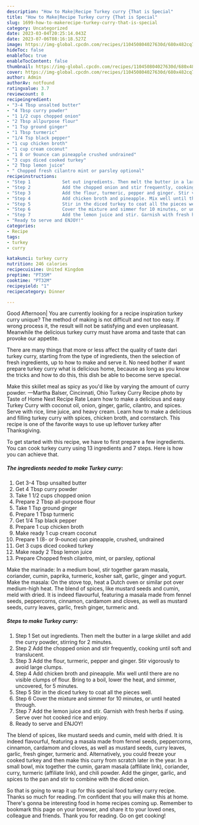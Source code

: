 ```yaml
---
description: "How to Make|Recipe Turkey curry {That is Special"
title: "How to Make|Recipe Turkey curry {That is Special"
slug: 1699-how-to-makerecipe-turkey-curry-that-is-special
category: Uncategorized
date: 2023-03-04T20:25:14.043Z
date: 2023-07-06T08:16:18.527Z
image: https://img-global.cpcdn.com/recipes/110450804027630d/680x482cq70/turkey-curry-recipe-main-photo.jpg
hideToc: false
enableToc: true
enableTocContent: false
thumbnail: https://img-global.cpcdn.com/recipes/110450804027630d/680x482cq70/turkey-curry-recipe-main-photo.jpg
cover: https://img-global.cpcdn.com/recipes/110450804027630d/680x482cq70/turkey-curry-recipe-main-photo.jpg
author: Admin
authorAv: notfound
ratingvalue: 3.7
reviewcount: 8
recipeingredient:
- "3-4 Tbsp unsalted butter"
- "4 Tbsp curry powder"
- "1 1/2 cups chopped onion"
- "2 Tbsp allpurpose flour"
- "1 Tsp ground ginger"
- "1 Tbsp turmeric"
- "1/4 Tsp black pepper"
- "1 cup chicken broth"
- "1 cup cream coconut"
- "1 8 or 9ounce can pineapple crushed undrained"
- "3 cups diced cooked turkey"
- "2 Tbsp lemon juice"
- " Chopped fresh cilantro mint or parsley optional"
recipeinstructions:
- "Step 1            Set out ingredients. Then melt the butter in a large skillet and add the curry powder, stirring for 2 minutes."
- "Step 2            Add the chopped onion and stir frequently, cooking until soft and translucent."
- "Step 3            Add the flour, turmeric, pepper and ginger. Stir vigorously to avoid large clumps."
- "Step 4            Add chicken broth and pineapple. Mix well until there are no visible clumps of flour. Bring to a boil, lower the heat, and simmer, uncovered, for 5 minutes."
- "Step 5            Stir in the diced turkey to coat all the pieces well."
- "Step 6            Cover the mixture and simmer for 10 minutes, or until heated through."
- "Step 7            Add the lemon juice and stir. Garnish with fresh herbs if using. Serve over hot cooked rice and enjoy."
- "Ready to serve and ENJOY!"
categories:
- Recipe
tags:
- turkey
- curry

katakunci: turkey curry 
nutrition: 246 calories
recipecuisine: United Kingdom
preptime: "PT35M"
cooktime: "PT32M"
recipeyield: "1"
recipecategory: Dinner

---
```



Good Afternoon| You are currently looking for a recipe inspiration turkey curry unique? The method of making is not difficult and not too easy. If wrong process it, the result will not be satisfying and even unpleasant. Meanwhile the delicious turkey curry must have aroma and taste that can provoke our appetite.






There are many things that more or less affect the quality of taste dari turkey curry, starting from the type of ingredients, then the selection of fresh ingredients, up to how to make and serve it. No need bother if want prepare turkey curry what is delicious home, because as long as you know the tricks and how to do this, this dish be able to become serve  special.


Make this skillet meal as spicy as you&#39;d like by varying the amount of curry powder. —Martha Balser, Cincinnati, Ohio Turkey Curry Recipe photo by Taste of Home Next Recipe Rate Learn how to make a delicious and easy Turkey Curry with coconut oil, onion, ginger, garlic, cilantro, and spices. Serve with rice, lime juice, and heavy cream. Learn how to make a delicious and filling turkey curry with spices, chicken broth, and cornstarch. This recipe is one of the favorite ways to use up leftover turkey after Thanksgiving.


To get started with this recipe, we have to first prepare a few ingredients. You can cook turkey curry using 13 ingredients and 7 steps. Here is how you can achieve that.

<!--inarticleads1-->

##### The ingredients needed to make Turkey curry:

1. Get 3-4 Tbsp unsalted butter
1. Get 4 Tbsp curry powder
1. Take 1 1/2 cups chopped onion
1. Prepare 2 Tbsp all-purpose flour
1. Take 1 Tsp ground ginger
1. Prepare 1 Tbsp turmeric
1. Get 1/4 Tsp black pepper
1. Prepare 1 cup chicken broth
1. Make ready 1 cup cream coconut
1. Prepare 1 (8- or 9-ounce) can pineapple, crushed, undrained
1. Get 3 cups diced cooked turkey
1. Make ready 2 Tbsp lemon juice
1. Prepare  Chopped fresh cilantro, mint, or parsley, optional


Make the marinade: In a medium bowl, stir together garam masala, coriander, cumin, paprika, turmeric, kosher salt, garlic, ginger and yogurt. Make the masala: On the stove top, heat a Dutch oven or similar pot over medium-high heat. The blend of spices, like mustard seeds and cumin, meld with dried. It is indeed flavourful, featuring a masala made from fennel seeds, peppercorns, cinnamon, cardamom and cloves, as well as mustard seeds, curry leaves, garlic, fresh ginger, turmeric and. 

<!--inarticleads2-->

##### Steps to make Turkey curry:

1. Step 1            Set out ingredients. Then melt the butter in a large skillet and add the curry powder, stirring for 2 minutes.
1. Step 2            Add the chopped onion and stir frequently, cooking until soft and translucent.
1. Step 3            Add the flour, turmeric, pepper and ginger. Stir vigorously to avoid large clumps.
1. Step 4            Add chicken broth and pineapple. Mix well until there are no visible clumps of flour. Bring to a boil, lower the heat, and simmer, uncovered, for 5 minutes.
1. Step 5            Stir in the diced turkey to coat all the pieces well.
1. Step 6            Cover the mixture and simmer for 10 minutes, or until heated through.
1. Step 7            Add the lemon juice and stir. Garnish with fresh herbs if using. Serve over hot cooked rice and enjoy.
1. Ready to serve and ENJOY!

The blend of spices, like mustard seeds and cumin, meld with dried. It is indeed flavourful, featuring a masala made from fennel seeds, peppercorns, cinnamon, cardamom and cloves, as well as mustard seeds, curry leaves, garlic, fresh ginger, turmeric and. Alternatively, you could freeze your cooked turkey and then make this curry from scratch later in the year. In a small bowl, mix together the cumin, garam masala (affiliate link), coriander, curry, turmeric (affiliate link), and chili powder. Add the ginger, garlic, and spices to the pan and stir to combine with the diced onion. 

So that is going to wrap it up for this special food turkey curry recipe. Thanks so much for reading. I'm confident that you will make this at home. There's gonna be interesting food in home recipes coming up. Remember to bookmark this page on your browser, and share it to your loved ones, colleague and friends. Thank you for reading. Go on get cooking!
